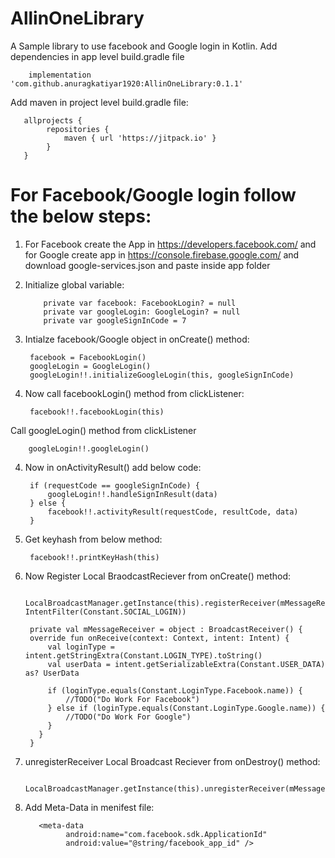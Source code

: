 # AllinOneLibrary
A Sample library to use facebook and Google login in Kotlin. Add dependencies in app level build.gradle file

        implementation 'com.github.anuragkatiyar1920:AllinOneLibrary:0.1.1'
        
Add maven in project level build.gradle file:

       allprojects {
            repositories {
                maven { url 'https://jitpack.io' }
            }
       }
# For Facebook/Google login follow the below steps:
1) For Facebook create the App in https://developers.facebook.com/ and for Google create app in https://console.firebase.google.com/ and download google-services.json and paste inside app folder

1) Initialize global variable:

           private var facebook: FacebookLogin? = null
           private var googleLogin: GoogleLogin? = null
           private var googleSignInCode = 7
2) Intialze facebook/Google object in onCreate() method:

        facebook = FacebookLogin()
        googleLogin = GoogleLogin()
        googleLogin!!.initializeGoogleLogin(this, googleSignInCode)
3) Now call facebookLogin() method from clickListener:

        facebook!!.facebookLogin(this)
  Call googleLogin() method from clickListener
  
        googleLogin!!.googleLogin()
4) Now in onActivityResult() add below code:

        if (requestCode == googleSignInCode) {
            googleLogin!!.handleSignInResult(data)
        } else {
            facebook!!.activityResult(requestCode, resultCode, data)
        }  
5) Get keyhash from below method:

        facebook!!.printKeyHash(this)         
6) Now Register Local BraodcastReciever from onCreate() method:

        LocalBroadcastManager.getInstance(this).registerReceiver(mMessageReceiver, IntentFilter(Constant.SOCIAL_LOGIN))
        
        private val mMessageReceiver = object : BroadcastReceiver() {
        override fun onReceive(context: Context, intent: Intent) {
            val loginType = intent.getStringExtra(Constant.LOGIN_TYPE).toString()
            val userData = intent.getSerializableExtra(Constant.USER_DATA) as? UserData

            if (loginType.equals(Constant.LoginType.Facebook.name)) {
                //TODO("Do Work For Facebook")
            } else if (loginType.equals(Constant.LoginType.Google.name)) {
                //TODO("Do Work For Google")
            }
          }
        }
7)  unregisterReceiver Local Broadcast Reciever from onDestroy() method:

          LocalBroadcastManager.getInstance(this).unregisterReceiver(mMessageReceiver)
8) Add Meta-Data in menifest file:
    
          <meta-data
                android:name="com.facebook.sdk.ApplicationId"
                android:value="@string/facebook_app_id" />
        
